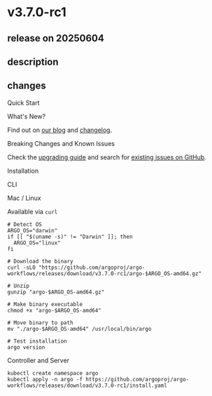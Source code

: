 # v3.7.0-rc1

## release on 20250604
## description
## changes
Quick Start

What's New?

Find out on <a href="https://blog.argoproj.io" rel="nofollow">our blog</a> and <a href="https://github.com/argoproj/argo-workflows/blob/main/CHANGELOG.md">changelog</a>.

Breaking Changes and Known Issues

Check the <a href="https://argo-workflows.readthedocs.io/en/latest/upgrading/" rel="nofollow">upgrading guide</a> and search for <a href="https://github.com/argoproj/argo-workflows/issues">existing issues on GitHub</a>.

Installation

CLI

Mac / Linux

Available via <code>curl</code>

    # Detect OS
    ARGO_OS="darwin"
    if [[ "$(uname -s)" != "Darwin" ]]; then
      ARGO_OS="linux"
    fi

    # Download the binary
    curl -sLO "https://github.com/argoproj/argo-workflows/releases/download/v3.7.0-rc1/argo-$ARGO_OS-amd64.gz"

    # Unzip
    gunzip "argo-$ARGO_OS-amd64.gz"

    # Make binary executable
    chmod +x "argo-$ARGO_OS-amd64"

    # Move binary to path
    mv "./argo-$ARGO_OS-amd64" /usr/local/bin/argo

    # Test installation
    argo version

Controller and Server

    kubectl create namespace argo
    kubectl apply -n argo -f https://github.com/argoproj/argo-workflows/releases/download/v3.7.0-rc1/install.yaml


